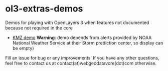 # ol3-extras-demos

Demos for playing with OpenLayers 3 when features not documented because not required in the core

* [KMZ demo](https://rawgit.com/webgeodatavore/ol3-extras-demos/master/kmz/demo-kmz.html) 
  **Warning**: demo depends from alerts provided by NOAA National Weather Service at their Storm prediction center, so display can be empty)


Fill an issue for bug or any improvements.
If you have any other questions, feel free to contact us at contact(at)webgeodatavore(dot)com otherwise.